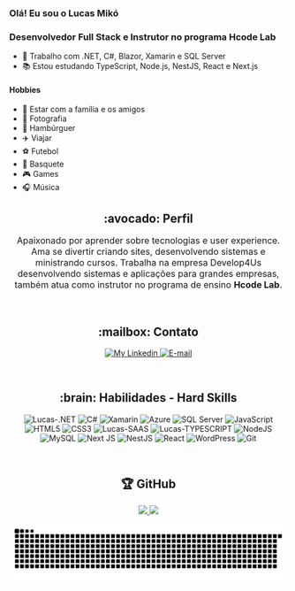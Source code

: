 
### Olá! Eu sou o Lucas Mikó
### Desenvolvedor Full Stack e Instrutor no programa Hcode Lab

- :abacus: Trabalho com .NET, C#, Blazor, Xamarin e SQL Server
- :books: Estou estudando TypeScript, Node.js, NestJS, React e Next.js

#### Hobbies 

- :partying_face: Estar com a família e os amigos
- :camera_flash: Fotografia
- :hamburger: Hambúrguer
- :airplane: Viajar
- :soccer: Futebol
- :basketball: Basquete
- :video_game: Games
- :headphones: Música

<div align="center">
  
<div align="center">
    <h2>:avocado: Perfil</h2>
    <p style="font-size: 16px;">
    Apaixonado por aprender sobre tecnologias e user experience. Ama se divertir criando sites, desenvolvendo sistemas e ministrando cursos. Trabalha na empresa Develop4Us           desenvolvendo sistemas e aplicações para grandes empresas, também atua como instrutor no programa de ensino <b>Hcode Lab</b>.
    </p>
</div>
  
<br>

<div align="center">
    <h2>:mailbox: Contato</h2>
</div>
<p align="center">
    </a>
    <a href="https://www.linkedin.com/in/lucasmiko/">
        <img alt="My Linkedin" src="https://img.shields.io/static/v1?style=flat-square&logo=linkedin&label=Linkedin&message=lucasmiko&color=26A9A9">
    </a>
    <a href="mailto:lucasmiko@live.com">
        <img alt="E-mail" src="https://img.shields.io/static/v1?style=flat-square&logo=microsoft-outlook&label=Outlook&message=lucasmiko@live.com&color=26A9A9">
    </a>
</p>

<br>

<div align="center">
    <h2>:brain: Habilidades - Hard Skills</h2>
    <p align="center">
      <img alt="Lucas-.NET" src="https://img.shields.io/badge/.NET-5C2D91?style=for-the-badge&logo=.net&logoColor=white">
      <img alt="C#" src="https://img.shields.io/badge/c%23-%23239120.svg?style=for-the-badge&logo=c-sharp&logoColor=white"/>
      <img alt="Xamarin" src="https://img.shields.io/badge/Xamarin-3498DB?style=for-the-badge&logo=xamarin&logoColor=white"/>
      <img alt="Azure" src="https://img.shields.io/badge/Microsoft_Azure-0089D6?style=for-the-badge&logo=microsoft-azure&logoColor=white"/>
      <img alt="SQL Server" src="https://img.shields.io/badge/Microsoft_SQL_Server-CC2927?style=for-the-badge&logo=microsoft-sql-server&logoColor=white"/>
      <img alt="JavaScript" src="https://img.shields.io/badge/javascript-%23323330.svg?style=for-the-badge&logo=javascript&logoColor=%23F7DF1E"/>
      <img alt="HTML5" src="https://img.shields.io/badge/html5-%23E34F26.svg?style=for-the-badge&logo=html5&logoColor=white"/>
      <img alt="CSS3" src="https://img.shields.io/badge/css3-%231572B6.svg?style=for-the-badge&logo=css3&logoColor=white"/>
      <img alt="Lucas-SAAS" src="https://img.shields.io/badge/Sass-CC6699?style=for-the-badge&logo=sass&logoColor=white">
      <img alt="Lucas-TYPESCRIPT" src="https://img.shields.io/badge/TypeScript-007ACC?style=for-the-badge&logo=typescript&logoColor=white">
      <img alt="NodeJS" src="https://img.shields.io/badge/node.js-%2343853D.svg?style=for-the-badge&logo=node-dot-js&logoColor=white"/>
      <img alt="MySQL" src="https://img.shields.io/badge/mysql-%2300f.svg?style=for-the-badge&logo=mysql&logoColor=white"/>
      <img alt="Next JS" src="https://img.shields.io/badge/nextjs-%23000000.svg?style=for-the-badge&logo=next.js&logoColor=white"/>
      <img alt="NestJS" src="https://img.shields.io/badge/nestjs-%23E0234E.svg?style=for-the-badge&logo=nestjs&logoColor=white" />
      <img alt="React" src="https://img.shields.io/badge/react-%2320232a.svg?style=for-the-badge&logo=react&logoColor=%2361DAFB"/>
      <img alt="WordPress" src="https://img.shields.io/badge/WordPress-%23117AC9.svg?style=for-the-badge&logo=WordPress&logoColor=white"/>
      <img alt="Git" src="https://img.shields.io/badge/git-%23F05033.svg?style=for-the-badge&logo=git&logoColor=white"/>
     </p>
</div>

<br>

<div align="center">
    <h2>🏆 GitHub</h2>
</div>

<div align="center">
  <a href="https://github.com/lucasmiko">
  <img height="180em" src="https://github-readme-stats.vercel.app/api?username=lucasmiko&show_icons=true&theme=algolia&include_all_commits=true&count_private=true"/>
  <img height="180em" src="https://github-readme-stats.vercel.app/api/top-langs/?username=lucasmiko&layout=compact&langs_count=7&theme=algolia"/>
</div>
  

  ![Snake animation](https://github.com/lucasmiko/lucasmiko/blob/output/github-contribution-grid-snake.svg)
 </div>
<!--
**lucasmiko/lucasmiko** is a ✨ _special_ ✨ repository because its `README.md` (this file) appears on your GitHub profile.

Here are some ideas to get you started:

- 🔭 I’m currently working on ...
- 🌱 I’m currently learning ...
- 👯 I’m looking to collaborate on ...
- 🤔 I’m looking for help with ...
- 💬 Ask me about ...
- 📫 How to reach me: ...
- 😄 Pronouns: ...
- ⚡ Fun fact: ...
-->
